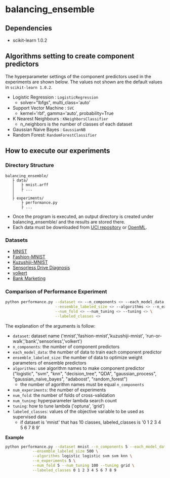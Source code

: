 # balancing_ensemble

## Dependencies
* scikit-learn 1.0.2

## Algorithms setting to create component predictors
The hyperparameter settings of the component predictors used in the experiments are shown below.
The values not shown are the default values in `scikit-learn 1.0.2`.

* Logistic Regression : `LogisticRegression`
  * solver="lbfgs", multi_class='auto'
* Support Vector Machine : `SVC`
  * kernel='rbf', gamma='auto', probability=True
* K Nearest Neighbours : `KNeighborsClassifier`
  * n_neighbors is the number of classes of each dataset
* Gaussian Naive Bayes : `GaussianNB` 
* Random Forest: `RandomForestClassifier`



## How to execute our experiments

### Directory Structure

```
balancing_ensemble/
   ├ data/
   │   ├ mnist.arff
   │   ├ ...
   │
   ├ experiments/
       ├ performance.py
       ├ ...
```

* Once the program is executed, an output directory is created under balancing_ensemble/ and the results are stored there.
* Each data must be downloaded from [UCI repository](https://archive.ics.uci.edu/ml/index.php) or [OpenML](https://www.openml.org/).

### Datasets
* [MNIST](https://www.openml.org/search?type=data&status=active&id=554)
* [Fashion-MNIST](https://www.openml.org/search?type=data&status=active&id=40996)
* [Kuzushiji-MNIST](https://www.openml.org/search?type=data&status=active&id=41982)
* [Sensorless Drive Diagnosis](https://archive.ics.uci.edu/ml/datasets/dataset+for+sensorless+drive+diagnosis)
* [volkert](https://www.openml.org/search?type=data&status=active&id=41166&sort=runs)
* [Bank Marketing](https://archive.ics.uci.edu/ml/datasets/Bank+Marketing)

### Comparison of Performance Experiment

```bash
python performance.py --dataset <> --n_components <> --each_model_data <> \
                      --ensemble_labeled_size <> --algorithms <> --n_experiments <> \
                      --num_fold <> --num_tuning <> --tuning <> \
                      --labeled_classes <>                   
```

The explanation of the arguments is follow:
* `dataset`: dataset name  ('mnist','fashion-mnist','kuzushiji-mnist', 'run-or-walk','bank','sensorless','volkert')
* `n_components`: the number of component predictors
* `each_model_data`: the number of data to train each component predictor
* `ensemble_labeled_size`: the number of data to optimize weight parameters of ensemble predictors
* `algorithms`: use algorithm names to make component predictor ("logistic", "svm", "knn", "decision_tree", "QDA", "gaussian_process", "gaussian_naive_bayes", "adaboost", "random_forest")
  * the number of agorithm names must be equal `n_components`
* `num_experiments`: the number of experiments
* `num_fold`: the number of folds of cross-validation
* `num_tuning`: hyperparameter lambda search count
* `tuning`: how to tune lambda ('optuna', 'grid')
* `labeled_classes`: values of the objective variable to be used as supervised data
  * if dataset is 'mnist' that has 10 classes, labeled_classes is '0 1 2 3 4 5 6 7 8 9' 

**Example**
```bash
python performance.py --dataset mnist --n_components 5 --each_model_data 200 \
			--ensemble_labeled_size 500 \
			--algorithms logistic logistic svm svm knn \
			--n_experiments 5 \
			--num_fold 5 --num_tuning 100 --tuning grid \
			--labeled_classes 0 1 2 3 4 5 6 7 8 9 
```
